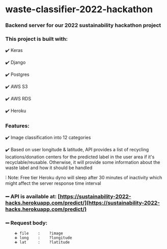 # waste-classifier-2022-hackathon
### Backend server for our 2022 sustainability hackathon project

### This project is built with:
✔️  Keras

✔️  Django

✔️  Postgres

✔️  AWS S3

✔️  AWS RDS

✔️  Heroku

### Features:
✔️  Image classification into 12 categories

✔️  Based on user longitude & latitude, API provides a list of recycling locations/donation centers for the predicted label in the user area if it's recyclable/reusable. Otherwise, it will provide some information about the waste label and how it should be handled

❕  Note: Free tier Heroku dyno will sleep after 30 minutes of inactivity which might affect the server response time interval

### ➖ API is available at: [https://sustainability-2022-hacks.herokuapp.com/predict/](https://sustainability-2022-hacks.herokuapp.com/predict/)

### ➖ Request body: 
        
        ➕ file    :    ?image
        ➕ long    :    ?longitude
        ➕ lat     :    ?latitude
